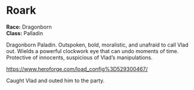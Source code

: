 # Roark

**Race:** Dragonborn<br>
**Class:** Palladin

Dragonborn Paladin. Outspoken, bold, moralistic, and unafraid to call Vlad out. Wields a powerful clockwork eye that can undo moments of time. Protective of innocents, suspicious of Vlad’s manipulations.

https://www.heroforge.com/load_config%3D529300467/

Caught Vlad and outed him to the party. 